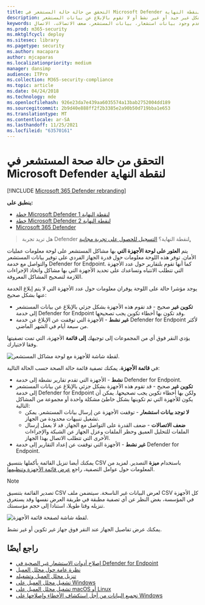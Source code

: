 ```yaml
---
title: التحقق من حالة حالة المستشعر في Microsoft Defender لنقطة النهاية
description: تحقق من حماية المستشعر على الأجهزة لتحديد الأجهزة التي تم تكوينها بشكل غير جيد أو غير نشط أو لا تقوم بالإبلاغ عن بيانات المستشعر.
keywords: المستشعر، حماية المستشعر، تكوين خاطئ، غير نشط، عدم وجود بيانات استشعار، بيانات المستشعر، ضعف الاتصالات، الاتصال
ms.prod: m365-security
ms.mktglfcycl: deploy
ms.sitesec: library
ms.pagetype: security
ms.author: macapara
author: mjcaparas
ms.localizationpriority: medium
manager: dansimp
audience: ITPro
ms.collection: M365-security-compliance
ms.topic: article
ms.date: 04/24/2018
ms.technology: mde
ms.openlocfilehash: 926e23da7e439aa6035574a13bab2752004dd189
ms.sourcegitcommit: 2b9d40e888ff2f2b3385e2a90b50d719bba1e653
ms.translationtype: MT
ms.contentlocale: ar-SA
ms.lasthandoff: 11/25/2021
ms.locfileid: "63570161"
---
```

# <a name="check-sensor-health-state-in-microsoft-defender-for-endpoint"></a>التحقق من حالة صحة المستشعر في Microsoft Defender لنقطة النهاية

[!INCLUDE [Microsoft 365 Defender rebranding](../../includes/microsoft-defender.md)]

**ينطبق على:**
- [خطة Microsoft Defender لنقطة النهاية 1](https://go.microsoft.com/fwlink/p/?linkid=2154037)
- [خطة Microsoft Defender لنقطة النهاية 2](https://go.microsoft.com/fwlink/p/?linkid=2154037)
- [Microsoft 365 Defender](https://go.microsoft.com/fwlink/?linkid=2118804)

> هل تريد تجربة Defender لنقطة النهاية؟ [التسجيل للحصول على تجربة مجانية.](https://signup.microsoft.com/create-account/signup?products=7f379fee-c4f9-4278-b0a1-e4c8c2fcdf7e&ru=https://aka.ms/MDEp2OpenTrial?ocid=docs-wdatp-checksensor-abovefoldlink)

يتم **العثور على لوحة الأجهزة التي** بها مشاكل المستشعر على لوحة معلومات عمليات الأمان. توفر هذه اللوحة معلومات حول قدرة الجهاز الفردي على توفير بيانات المستشعر والتواصل مع خدمة Defender for Endpoint. كما أنها تقوم بلتقارير حول عدد الأجهزة التي تتطلب الانتباه وتساعدك على تحديد الأجهزة التي بها مشاكل واتخاذ الإجراءات اللازمة لتصحيح المشاكل المعروفة.

يوجد مؤشرا حالة على اللوحة يوفران معلومات حول عدد الأجهزة التي لا يتم إبلاغ الخدمة عنها بشكل صحيح:

- **تكوين غير** صحيح - قد تقوم هذه الأجهزة بشكل جزئي بالإبلاغ عن بيانات المستشعر إلى خدمة Defender for Endpoint وقد تكون بها أخطاء تكوين يجب تصحيحها.
- **غير نشط** - الأجهزة التي توقفت عن الإبلاغ عن خدمة Defender for Endpoint لأكثر من سبعة أيام في الشهر الماضي.

يؤدي النقر فوق أي من المجموعات إلى توجيهك **إلى قائمة** الأجهزة، التي تمت تصفيتها وفقا لاختيارك.

![لقطة شاشة للأجهزة مع لوحة مشاكل المستشعر.](images/atp-devices-with-sensor-issues-tile.png)

في **قائمة الأجهزة**، يمكنك تصفية قائمة حالة الصحة حسب الحالة التالية:

- **نشط** - الأجهزة التي تقدم تقارير نشطة إلى خدمة Defender for Endpoint.
- **تكوين غير** صحيح - قد تقوم هذه الأجهزة بشكل جزئي بالإبلاغ عن بيانات المستشعر إلى خدمة Defender for Endpoint ولكن بها أخطاء تكوين يجب تصحيحها. يمكن أن يكون للأجهزة التي تم تكوينها بشكل خاطئ مشكلة واحدة أو مجموعة من المشاكل التالية:
  - **لا توجد بيانات استشعار** - توقفت الأجهزة عن إرسال بيانات المستشعر. يمكن تشغيل تنبيهات محدودة من الجهاز.
  - **ضعف الاتصالات** - ضعف القدرة على التواصل مع الجهاز. قد لا يعمل إرسال الملفات للتحليل العميق وحظر الملفات وعزل الجهاز عن الشبكة والإجراءات الأخرى التي تتطلب الاتصال بهذا الجهاز.
- **غير نشط** - الأجهزة التي توقفت عن إعداد التقارير إلى خدمة Defender for Endpoint.

يمكنك أيضا تنزيل القائمة بأكملها بتنسيق CSV باستخدام **ميزة** التصدير. لمزيد من المعلومات حول عوامل التصفية، راجع [عرض قائمة الأجهزة وتنظيمها](machines-view-overview.md).

> [!NOTE]
> تصدير القائمة بتنسيق CSV لعرض البيانات غير الناسخة. سيتضمن ملف CSV كل الأجهزة في المؤسسة، بغض النظر عن أي تصفية مطبقة في طريقة العرض نفسها وقد يستغرق تنزيله وقتا طويلا، استنادا إلى حجم مؤسستك.

![لقطة شاشة لصفحة قائمة الأجهزة.](images/atp-devices-list-page.png)

يمكنك عرض تفاصيل الجهاز عند النقر فوق جهاز غير تكوين أو غير نشط.

## <a name="see-also"></a>راجع أيضًا

- [إصلاح أدوات الاستشعار غير الصحية في Defender for Endpoint](fix-unhealthy-sensors.md)
- [نظرة عامة حول محلل العميل](overview-client-analyzer.md)
- [تنزيل محلل العميل وتشغيله](download-client-analyzer.md)
- [تشغيل محلل العميل على Windows](run-analyzer-windows.md)
- [تشغيل محلل العميل على macOS أو Linux](run-analyzer-macos-linux.md)
- [تجميع البيانات من أجل استكشاف الأخطاء وإصلاحها على Windows](data-collection-analyzer.md)
